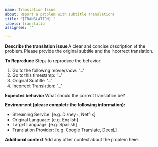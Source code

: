 ```yaml
---
name: Translation Issue
about: Report a problem with subtitle translations
title: "[TRANSLATION] "
labels: translation
assignees: ''

---
```


**Describe the translation issue**
A clear and concise description of the problem. Please provide the original subtitle and the incorrect translation.

**To Reproduce**
Steps to reproduce the behavior:
1.  Go to the following movie/show: '...'
2.  Go to this timestamp: '...'
3.  Original Subtitle: '...'
4.  Incorrect Translation: '...'

**Expected behavior**
What should the correct translation be?

**Environment (please complete the following information):**
* Streaming Service: [e.g. Disney+, Netflix]
* Original Language: [e.g. English]
* Target Language: [e.g. Spanish]
* Translation Provider: [e.g. Google Translate, DeepL]

**Additional context**
Add any other context about the problem here.